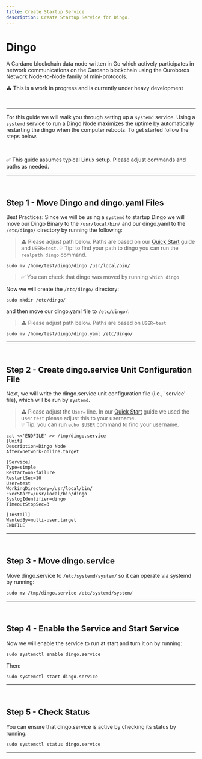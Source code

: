 ```yaml
---
title: Create Startup Service
description: Create Startup Service for Dingo.
---
```


# Dingo

A Cardano blockchain data node written in Go which actively participates in network communications on the Cardano blockchain using the Ouroboros Network Node-to-Node family of mini-protocols.

⚠️ This is a work in progress and is currently under heavy development

<br>

***

For this guide we will walk you through setting up a `systemd` service. Using a `systemd` service to run a Dingo Node maximizes the uptime by automatically restarting the dingo when the computer reboots. To get started follow the steps below.

<br>

✅ This guide assumes typical Linux setup. Please adjust commands and paths as needed.

***

<br>

## Step 1 - Move Dingo and dingo.yaml Files  

Best Practices: Since we will be using a `systemd` to startup Dingo we will move our Dingo Binary to the `/usr/local/bin/` and our dingo.yaml to the `/etc/dingo/` directory by running the following:

> ⚠️ Please adjust path below. Paths are based on our [Quick Start](../002-quick-start-overview) guide and `USER=test`.
> 💡 Tip: to find your path to dingo you can run the `realpath dingo` command.

```
sudo mv /home/test/dingo/dingo /usr/local/bin/
```

> ✅ You can check that dingo was moved by running `which dingo`

Now we will create the `/etc/dingo/` directory:

```
sudo mkdir /etc/dingo/
```

and then move our dingo.yaml file to `/etc/dingo/`:

> ⚠️ Please adjust path below. Paths are based on `USER=test`

```
sudo mv /home/test/dingo/dingo.yaml /etc/dingo/
```

***

<br>

## Step 2 - Create dingo.service Unit Configuration File

Next, we will write the dingo.service unit configuration file (i.e., 'service' file), which will be run by `systemd`.

> ⚠️ Please adjust the `User=` line. In our [Quick Start](../002-quick-start-overview) guide we used the user `test` please adjust this to your username.  
> 💡 Tip: you can run `echo $USER` command to find your username.

```
cat <<'ENDFILE' >> /tmp/dingo.service
[Unit]
Description=Dingo Node
After=network-online.target

[Service]
Type=simple
Restart=on-failure
RestartSec=10
User=test
WorkingDirectory=/usr/local/bin/
ExecStart=/usr/local/bin/dingo
SyslogIdentifier=dingo
TimeoutStopSec=3

[Install]
WantedBy=multi-user.target
ENDFILE
```

***

<br>

## Step 3 - Move dingo.service

Move dingo.service to `/etc/systemd/system/` so it can operate via systemd by running:

```
sudo mv /tmp/dingo.service /etc/systemd/system/
```

***

<br>

## Step 4 - Enable the Service and Start Service

Now we will enable the service to run at start and turn it on by running:

```
sudo systemctl enable dingo.service
```

Then:

```
sudo systemctl start dingo.service
```

***

<br>

## Step 5 - Check Status

You can ensure that dingo.service is active by checking its status by running:

```
sudo systemctl status dingo.service
```

***

<br>
